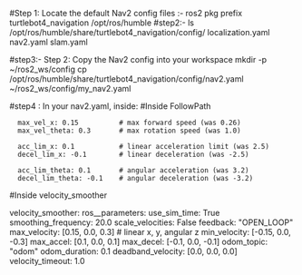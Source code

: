 #Step 1: Locate the default Nav2 config files :- 
ros2 pkg prefix turtlebot4_navigation
/opt/ros/humble
#step2:- ls /opt/ros/humble/share/turtlebot4_navigation/config/
localization.yaml   nav2.yaml   slam.yaml


#step3:- Step 2: Copy the Nav2 config into your workspace
mkdir -p ~/ros2_ws/config
cp /opt/ros/humble/share/turtlebot4_navigation/config/nav2.yaml ~/ros2_ws/config/my_nav2.yaml


#step4 : In your nav2.yaml, inside:
#Inside FollowPath

      max_vel_x: 0.15          # max forward speed (was 0.26)
      max_vel_theta: 0.3       # max rotation speed (was 1.0)

      acc_lim_x: 0.1           # linear acceleration limit (was 2.5)
      decel_lim_x: -0.1        # linear deceleration (was -2.5)

      acc_lim_theta: 0.1       # angular acceleration (was 3.2)
      decel_lim_theta: -0.1    # angular deceleration (was -3.2)
      
#Inside velocity_smoother

velocity_smoother:
  ros__parameters:
    use_sim_time: True
    smoothing_frequency: 20.0
    scale_velocities: False
    feedback: "OPEN_LOOP"
    max_velocity: [0.15, 0.0, 0.3]    # linear x, y, angular z
    min_velocity: [-0.15, 0.0, -0.3]
    max_accel: [0.1, 0.0, 0.1]
    max_decel: [-0.1, 0.0, -0.1]
    odom_topic: "odom"
    odom_duration: 0.1
    deadband_velocity: [0.0, 0.0, 0.0]
    velocity_timeout: 1.0

      



